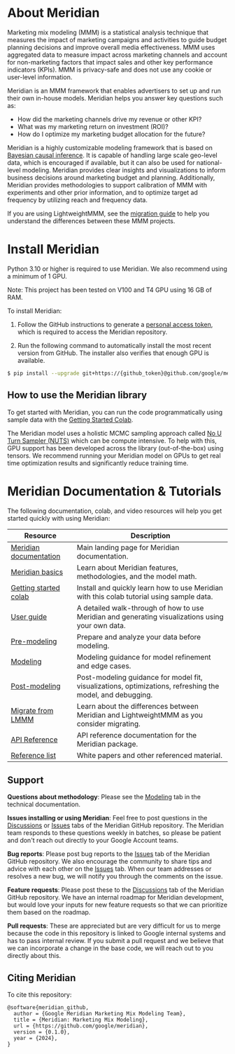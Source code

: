 # About Meridian

Marketing mix modeling (MMM) is a statistical analysis technique that measures
the impact of marketing campaigns and activities to guide budget planning
decisions and improve overall media effectiveness. MMM uses aggregated data to
measure impact across marketing channels and account for non-marketing factors
that impact sales and other key performance indicators (KPIs). MMM is
privacy-safe and does not use any cookie or user-level information.

Meridian is an MMM framework that enables advertisers to set up and run their
own in-house models. Meridian helps you answer key questions such as:

*   How did the marketing channels drive my revenue or other KPI?
*   What was my marketing return on investment (ROI)?
*   How do I optimize my marketing budget allocation for the future?

Meridian is a highly customizable modeling framework that is based on
[Bayesian causal inference](https://developers.google.com/meridian/docs/basics/bayesian-inference).
It is capable of handling large scale geo-level data, which is encouraged if
available, but it can also be used for national-level modeling. Meridian
provides clear insights and visualizations to inform business decisions around
marketing budget and planning. Additionally, Meridian provides methodologies to
support calibration of MMM with experiments and other prior information, and to
optimize target ad frequency by utilizing reach and frequency data.

If you are using LightweightMMM, see the
[migration guide](https://developers.google.com/meridian/docs/migrate) to help
you understand the differences between these MMM projects.

# Install Meridian

Python 3.10 or higher is required to use Meridian. We also recommend
using a minimum of 1 GPU.

Note: This project has been tested on V100 and T4 GPU using 16 GB of RAM.

To install Meridian:

1.  Follow the GitHub instructions to generate a [personal access
    token](https://docs.github.com/en/authentication/keeping-your-account-and-data-secure/managing-your-personal-access-tokens#creating-a-personal-access-token-classic),
    which is required to access the Meridian repository.

1.  Run the following command to automatically install the most recent version
    from GitHub. The installer also verifies that enough GPU is
    available.

```sh
$ pip install --upgrade git+https://{github_token}@github.com/google/meridian.git
```

## How to use the Meridian library

To get started with Meridian, you can run the code programmatically using sample
data with the [Getting Started Colab][3].

The Meridian model uses a holistic MCMC sampling approach called
[No U Turn Sampler (NUTS)](https://www.tensorflow.org/probability/api_docs/python/tfp/experimental/mcmc/NoUTurnSampler)
which can be compute intensive. To help with this, GPU support has been
developed across the library (out-of-the-box) using tensors. We recommend
running your Meridian model on GPUs to get real time optimization results and
significantly reduce training time.

# Meridian Documentation & Tutorials

The following documentation, colab, and video resources will help you get
started quickly with using Meridian:

| Resource                    | Description                                    |
| --------------------------- | ---------------------------------------------- |
| [Meridian documentation][1] | Main landing page for Meridian documentation.  |
| [Meridian basics][2]        | Learn about Meridian features, methodologies, and the model math. |
| [Getting started colab][3]  | Install and quickly learn how to use Meridian with this colab tutorial using sample data. |
| [User guide][4]             | A detailed walk-through of how to use Meridian and generating visualizations using your own data. |
| [Pre-modeling][5]           | Prepare and analyze your data before modeling. |
| [Modeling][6]               | Modeling guidance for model refinement and edge cases. |
| [Post-modeling][7]          | Post-modeling guidance for model fit, visualizations, optimizations, refreshing the model, and debugging. |
| [Migrate from LMMM][8]      | Learn about the differences between Meridian and LightweightMMM as you consider migrating. |
| [API Reference][9]          | API reference documentation for the Meridian package. |
| [Reference list][10]        | White papers and other referenced material.    |

[1]: https://developers.google.com/meridian
[2]: https://developers.google.com/meridian/docs/basics/about-the-project
[3]: https://developers.google.com/meridian/notebook/meridian-getting-started
[4]: https://developers.google.com/meridian/docs/user-guide/installing
[5]: https://developers.google.com/meridian/docs/user-guide/collect-data
[6]: https://developers.google.com/meridian/docs/advanced-modeling/control-variables
[7]: https://developers.google.com/meridian/docs/advanced-modeling/model-fit
[8]: https://developers.google.com/meridian/docs/migrate
[9]: https://developers.google.com/meridian/reference/api/meridian
[10]: https://developers.google.com/meridian/docs/reference-list

## Support

**Questions about methodology**: Please see the [Modeling](https://developers.google.com/meridian/docs/basics/about-the-project) tab in the technical documentation.

**Issues installing or using Meridian**: Feel free to post questions in the
[Discussions](https://github.com/google/meridian/discussions) or [Issues](https://github.com/google/meridian/issues) tabs of the Meridian GitHub repository. The Meridian team responds to
these questions weekly in batches, so please be patient and don't reach out
directly to your Google Account teams.

**Bug reports**: Please post bug reports to the [Issues](https://github.com/google/meridian/issues)
tab of the Meridian GitHub repository. We also encourage the community to share
tips and advice with each other on the [Issues](https://github.com/google/meridian/issues)
tab. When our team addresses or resolves a new bug, we will notify you through
the comments on the issue.

**Feature requests**: Please post these to the [Discussions](https://github.com/google/meridian/discussions)
tab of the Meridian GitHub repository. We have an internal roadmap for Meridian
development, but would love your inputs for new feature requests so that we can
prioritize them based on the roadmap.

**Pull requests**: These are appreciated but are very difficult for us to merge
because the code in this repository is linked to Google internal systems and has
to pass internal review. If you submit a pull request and we believe that we can
incorporate a change in the base code, we will reach out to you directly about
this.

## Citing Meridian

To cite this repository:

```
@software{meridian_github,
  author = {Google Meridian Marketing Mix Modeling Team},
  title = {Meridian: Marketing Mix Modeling},
  url = {https://github.com/google/meridian},
  version = {0.1.0},
  year = {2024},
}
```
